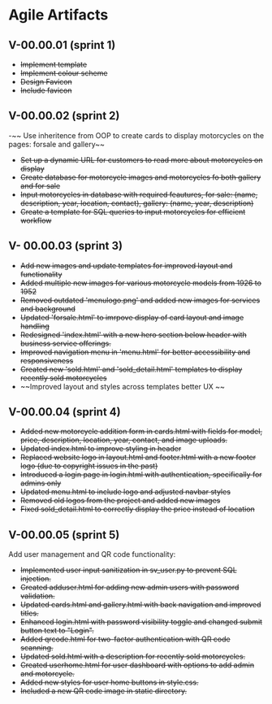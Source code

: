 # Agile Artifacts

## V-00.00.01 (sprint 1)

- ~~Implement template~~
- ~~Implement colour scheme~~
- ~~Design Favicon~~
- ~~Include favicon~~

## V-00.00.02 (sprint 2)

-~~ Use inheritence from OOP to create cards to display motorcycles on the pages: forsale and gallery~~

- ~~Set up a dynamic URL for customers to read more about motorcycles on display~~
- ~~Create database for motorcycle images and motorcycles fo both gallery and for sale~~
- ~~Input motorcycles in database with required feautures, for sale: (name, description, year, location, contact), gallery: (name, year, description)~~
- ~~Create a template for SQL queries to input motorcycles for efficient workflow~~

## V- 00.00.03 (sprint 3)

- ~~Add new images and update templates for improved layout and functionality~~
- ~~Added multiple new images for various motorcycle models from 1926 to 1952~~
- ~~Removed outdated 'menulogo.png' and added new images for services and background~~
- ~~Updated 'forsale.html' to imrpove display of card layout and image handling~~
- ~~Redesigned 'index.html' with a new hero section below header with business service offerings.~~
- ~~Improved navigation menu in 'menu.html' for better accessibility and responsiveness~~
- ~~Created new 'sold.html' and 'sold_detail.html' templates to display recently sold motorcycles~~
- ~~Improved layout and styles across templates better UX
  ~~

## V-00.00.04 (sprint 4)

- ~~Added new motorcycle addition form in cards.html with fields for model, price, description, location, year, contact, and image uploads.~~
- ~~Updated index.html to improve styling in header~~
- ~~Replaced website logo in layout.html and footer.html with a new footer logo (due to copyright issues in the past)~~
- ~~Introduced a login page in login.html with authentication, specifically for admins only~~
- ~~Updated menu.html to include logo and adjusted navbar styles~~
- ~~Removed old logos from the project and added new images~~
- ~~Fixed sold_detail.html to correctly display the price instead of location~~

## V-00.00.05 (sprint 5)
Add user management and QR code functionality:

- ~~Implemented user input sanitization in sv_user.py to prevent SQL injection.~~
- ~~Created adduser.html for adding new admin users with password validation.~~
- ~~Updated cards.html and gallery.html with back navigation and improved titles.~~
- ~~Enhanced login.html with password visibility toggle and changed submit button text to "Login".~~
- ~~Added qrcode.html for two-factor authentication with QR code scanning.~~
- ~~Updated sold.html with a description for recently sold motorcycles.~~
- ~~Created userhome.html for user dashboard with options to add admin and motorcycle.~~
- ~~Added new styles for user home buttons in style.css.~~
- ~~Included a new QR code image in static directory.~~
